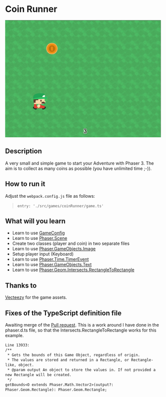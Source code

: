 # Coin Runner

![Coin Runner](/assets/games/coinRunner/README.gif)


## Description

A very small and simple game to start your Adventure with Phaser 3.
The aim is to collect as many coins as possible (you have unlimited time ;-)).

## How to run it

Adjust the `webpack.config.js` file as follows:
> `entry: './src/games/coinRunner/game.ts'`


## What will you learn

* Learn to use [GameConfig](https://github.com/digitsensitive/phaser3-typescript/blob/master/cheatsheets/game-config.md)
* Learn to use [Phaser.Scene](https://github.com/digitsensitive/phaser3-typescript/blob/master/cheatsheets/scene-config.md)
* Create two classes (player and coin) in two separate files
* Learn to use [Phaser.GameObjects.Image](https://github.com/digitsensitive/phaser3-typescript/blob/master/cheatsheets/gameobjects/image.md)
* Setup player input (Keyboard)
* Learn to use [Phaser.Time.TimerEvent](https://github.com/photonstorm/phaser/blob/7c46cffdbadd56ab12d829519919c54402185642/src/time/TimerEvent.js)
* Learn to use [Phaser.GameObjects.Text](https://github.com/photonstorm/phaser/blob/31bf979eb25c70441b8228d5c9643a97746ea7fa/src/gameobjects/text/TextStyle.js)
* Learn to use [Phaser.Geom.Intersects.RectangleToRectangle](https://github.com/photonstorm/phaser/blob/d1f5f8a82b4a64d2a6a6a269e148232b51661a19/src/geom/intersects/RectangleToRectangle.js)


## Thanks to

[Vecteezy](https://www.vecteezy.com "Vecteezy") for the game assets.


## Fixes of the TypeScript definition file

Awaiting merge of the [Pull request](https://github.com/photonstorm/phaser3-docs/pull/23).
This is a work around I have done in the phaser.d.ts file, so that the Intersects.RectangleToRectangle works for this example.

```
Line 13933:
/**
 * Gets the bounds of this Game Object, regardless of origin.
 * The values are stored and returned in a Rectangle, or Rectangle-like, object.
 * @param output An object to store the values in. If not provided a new Rectangle will be created.
 */
getBounds<O extends Phaser.Math.Vector2>(output?: Phaser.Geom.Rectangle): Phaser.Geom.Rectangle;
```
